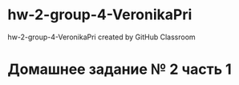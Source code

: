 # hw-2-group-4-VeronikaPri
hw-2-group-4-VeronikaPri created by GitHub Classroom
# Домашнее задание № 2 часть 1
